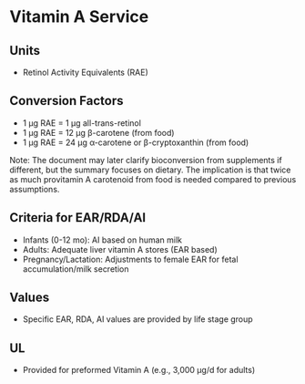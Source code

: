 # Vitamin A Service

## Units
- Retinol Activity Equivalents (RAE)

## Conversion Factors
- 1 µg RAE = 1 µg all-trans-retinol
- 1 µg RAE = 12 µg β-carotene (from food)
- 1 µg RAE = 24 µg α-carotene or β-cryptoxanthin (from food)

Note: The document may later clarify bioconversion from supplements if different, but the summary focuses on dietary. The implication is that twice as much provitamin A carotenoid from food is needed compared to previous assumptions.

## Criteria for EAR/RDA/AI
- Infants (0-12 mo): AI based on human milk
- Adults: Adequate liver vitamin A stores (EAR based)
- Pregnancy/Lactation: Adjustments to female EAR for fetal accumulation/milk secretion

## Values
- Specific EAR, RDA, AI values are provided by life stage group

## UL
- Provided for preformed Vitamin A (e.g., 3,000 µg/d for adults) 